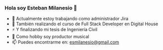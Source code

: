 ### Hola soy Esteban Milanesio 👋

<!--
**estebanmilanesio/estebanmilanesio** is a ✨ _special_ ✨ repository because its `README.md` (this file) appears on your GitHub profile.
-->

- 🔭 Actualmente estoy trabajando como administrador Jira 
- 🌱 También realizando el curso de Full Stack Developer en Digital House
- ⚡ Y finalizando mi tesis de Ingeniería Civil
- 👯 Como hobby soy productor musical
- 📫 Puedes encontrarme en: esmilanesio@gmail.com


